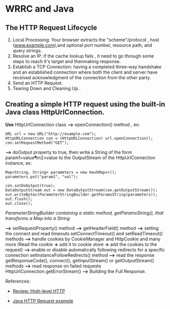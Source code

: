 # WRRC and Java

## The HTTP Request Lifecycle

1. Local Processing: Your browser extracts the "scheme"/protocol , host (www.example.com),and optional port number, resource path, and query strings.
2. Resolve an IP: if the cache lookup fails , it need to go through some steps to reach it's target and thenmaking response.
3. Establish a TCP Connection: having a completed three-way handshake and an established connection where both the client and server have received acknowledgment of the connection from the other party.
4. Send an HTTP Request.
5. Tearing Down and Cleaning Up .

## Creating a simple HTTP request using the built-in Java class HttpUrlConnection. 

**Use** HttpUrlConnection class **-->** openConnection() method , ex:

```
URL url = new URL("http://example.com");
HttpURLConnection con = (HttpURLConnection) url.openConnection();
con.setRequestMethod("GET");
```
**-->** doOutput property to true, then write a String of the form param1=value¶m2=value to the OutputStream of the HttpUrlConnection instance, ex:

```
Map<String, String> parameters = new HashMap<>();
parameters.put("param1", "val");

con.setDoOutput(true);
DataOutputStream out = new DataOutputStream(con.getOutputStream());
out.writeBytes(ParameterStringBuilder.getParamsString(parameters));
out.flush();
out.close();
```

*ParameterStringBuilder containing a static method, getParamsString(), that transforms a Map into a String*

**-->** setRequestProperty() method **-->** getHeaderField() method **-->** setting the connect and read timeouts setConnectTimeout() and setReadTimeout() methods **-->** handle cookies by CookieManager and HttpCookie and many more (Read the cookie **->** add it to cookie store **->** add the cookies to the request) **-->**  enable or disable automatically following redirects for a specific connection setInstanceFollowRedirects() method **-->** read the response getResponseCode(), connect(), getInputStream() or getOutputStream() methods **-->** read response on failed requests HttpUrlConnection.getErrorStream() **-->** Building the Full Response.




References:

* [Review: High-level HTTP](https://dev.to/dangolant/things-i-brushed-up-on-this-week-the-http-request-lifecycle-)

* [Java HTTP Request example](https://www.baeldung.com/java-http-request)